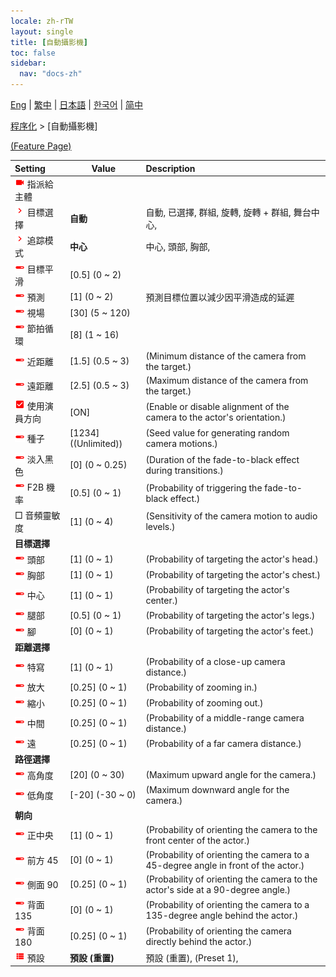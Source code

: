 ```yaml
---
locale: zh-rTW
layout: single
title: [自動攝影機]
toc: false
sidebar:
  nav: "docs-zh"
---
```

[Eng](/dancexr/menu/2025.4/motion/auto_cam) | [繁中](/tw/dancexr/menu/2025.4/motion/auto_cam) | [日本語](/jp/dancexr/menu/2025.4/motion/auto_cam) | [한국어](/kr/dancexr/menu/2025.4/motion/auto_cam) | [简中](/zh/dancexr/menu/2025.4/motion/auto_cam)

[程序化](../menu#程序化) > [自動攝影機]



[(Feature Page)](/tw/dancexr/features/auto_cam)

| Setting | Value | Description |
| :--- | --- | :--- |
| <img src="/images/icon/ic_videocam.png" alt="videocam icon"/> 指派給主體|| 
| <img src="/images/icon/ic_chevron.png" alt="chevron icon"/> 目標選擇| **自動** | 自動, 已選擇, 群組, 旋轉, 旋轉 + 群組, 舞台中心,  |
| <img src="/images/icon/ic_chevron.png" alt="chevron icon"/> 追踪模式| **中心** | 中心, 頭部, 胸部,  |
| <img src="/images/icon/ic_slider.png" alt="slider icon"/> 目標平滑| [0.5] (0 ~ 2) | 
| <img src="/images/icon/ic_slider.png" alt="slider icon"/> 預測| [1] (0 ~ 2) | 預測目標位置以減少因平滑造成的延遲
| <img src="/images/icon/ic_slider.png" alt="slider icon"/> 視場| [30] (5 ~ 120) | 
| <img src="/images/icon/ic_slider.png" alt="slider icon"/> 節拍循環| [8] (1 ~ 16) | 
| <img src="/images/icon/ic_slider.png" alt="slider icon"/> 近距離| [1.5] (0.5 ~ 3) | (Minimum distance of the camera from the target.)
| <img src="/images/icon/ic_slider.png" alt="slider icon"/> 遠距離| [2.5] (0.5 ~ 3) | (Maximum distance of the camera from the target.)
| <img src="/images/icon/ic_check_on.png" alt="check on icon"/> 使用演員方向| [ON] | (Enable or disable alignment of the camera to the actor's orientation.)
| <img src="/images/icon/ic_slider.png" alt="slider icon"/> 種子| [1234] ((Unlimited)) | (Seed value for generating random camera motions.)
| <img src="/images/icon/ic_slider.png" alt="slider icon"/> 淡入黑色| [0] (0 ~ 0.25) | (Duration of the fade-to-black effect during transitions.)
| <img src="/images/icon/ic_slider.png" alt="slider icon"/> F2B 機率| [0.5] (0 ~ 1) | (Probability of triggering the fade-to-black effect.)
|  □ 音頻靈敏度| [1] (0 ~ 4) | (Sensitivity of the camera motion to audio levels.)
|  <b>目標選擇</b>|| 
| <img src="/images/icon/ic_slider.png" alt="slider icon"/> 頭部| [1] (0 ~ 1) | (Probability of targeting the actor's head.)
| <img src="/images/icon/ic_slider.png" alt="slider icon"/> 胸部| [1] (0 ~ 1) | (Probability of targeting the actor's chest.)
| <img src="/images/icon/ic_slider.png" alt="slider icon"/> 中心| [1] (0 ~ 1) | (Probability of targeting the actor's center.)
| <img src="/images/icon/ic_slider.png" alt="slider icon"/> 腿部| [0.5] (0 ~ 1) | (Probability of targeting the actor's legs.)
| <img src="/images/icon/ic_slider.png" alt="slider icon"/> 腳| [0] (0 ~ 1) | (Probability of targeting the actor's feet.)
|  <b>距離選擇</b>|| 
| <img src="/images/icon/ic_slider.png" alt="slider icon"/> 特寫| [1] (0 ~ 1) | (Probability of a close-up camera distance.)
| <img src="/images/icon/ic_slider.png" alt="slider icon"/> 放大| [0.25] (0 ~ 1) | (Probability of zooming in.)
| <img src="/images/icon/ic_slider.png" alt="slider icon"/> 縮小| [0.25] (0 ~ 1) | (Probability of zooming out.)
| <img src="/images/icon/ic_slider.png" alt="slider icon"/> 中間| [0.25] (0 ~ 1) | (Probability of a middle-range camera distance.)
| <img src="/images/icon/ic_slider.png" alt="slider icon"/> 遠| [0.25] (0 ~ 1) | (Probability of a far camera distance.)
|  <b>路徑選擇</b>|| 
| <img src="/images/icon/ic_slider.png" alt="slider icon"/> 高角度| [20] (0 ~ 30) | (Maximum upward angle for the camera.)
| <img src="/images/icon/ic_slider.png" alt="slider icon"/> 低角度| [-20] (-30 ~ 0) | (Maximum downward angle for the camera.)
|  <b>朝向</b>|| 
| <img src="/images/icon/ic_slider.png" alt="slider icon"/> 正中央| [1] (0 ~ 1) | (Probability of orienting the camera to the front center of the actor.)
| <img src="/images/icon/ic_slider.png" alt="slider icon"/> 前方 45| [0] (0 ~ 1) | (Probability of orienting the camera to a 45-degree angle in front of the actor.)
| <img src="/images/icon/ic_slider.png" alt="slider icon"/> 側面 90| [0.25] (0 ~ 1) | (Probability of orienting the camera to the actor's side at a 90-degree angle.)
| <img src="/images/icon/ic_slider.png" alt="slider icon"/> 背面 135| [0] (0 ~ 1) | (Probability of orienting the camera to a 135-degree angle behind the actor.)
| <img src="/images/icon/ic_slider.png" alt="slider icon"/> 背面 180| [0.25] (0 ~ 1) | (Probability of orienting the camera directly behind the actor.)
| <img src="/images/icon/ic_list.png" alt="list icon"/> 預設| **預設 (重置)** | 預設 (重置), (Preset 1),  |
